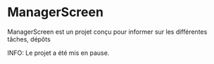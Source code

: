 # ManagerScreen

ManagerScreen est un projet conçu pour informer sur les différentes tâches, dépôts

INFO: Le projet a été mis en pause.
